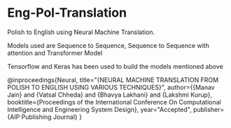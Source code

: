 # Eng-Pol-Translation

Polish to English using Neural Machine Translation.

Models used are Sequence to Sequence, Sequence to Sequence with attention and Transformer Model

Tensorflow and Keras has been used to build the models mentioned above 

@inproceedings{Neural,
  title="{NEURAL MACHINE TRANSLATION FROM POLISH TO ENGLISH USING VARIOUS TECHNIQUES}",
  author={{Manav Jain} and {Vatsal Chheda} and {Bhavya Lakhani} and {Lakshmi Kurup},
  booktitle={Proceedings of the International Conference On Computational Intelligence and Engineering System Design},
  year="Accepted",
  publisher={AIP Publishing Journal}
}
